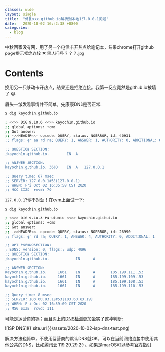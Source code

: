 ```yaml
---
classes: wide
layout: single
title:  "修复xxx.github.io解析到本地127.0.0.1问题"
date:   2020-10-02 16:42:38 +0800
categories: 
  - blog
---
```


中秋回家没有网，用了另一个电信卡开热点给笔记本，结果chrome打开github page提示拒绝连接 ❌ 黑人问号？？？.jpg

# Contents

换用另一只移动卡开热点，结果还是拒绝连接。我第一反应竟然是github.io被墙了 😂 

眉头一皱发现事情并不简单。先康康DNS是否正常:

```bash
$ dig kayoch1n.github.io

; <<>> DiG 9.10.6 <<>> kayoch1n.github.io
;; global options: +cmd
;; Got answer:
;; ->>HEADER<<- opcode: QUERY, status: NOERROR, id: 46931
;; flags: qr aa rd ra; QUERY: 1, ANSWER: 1, AUTHORITY: 0, ADDITIONAL: 0

;; QUESTION SECTION:
;kayoch1n.github.io.		IN	A

;; ANSWER SECTION:
kayoch1n.github.io.	3600	IN	A	127.0.0.1

;; Query time: 67 msec
;; SERVER: 127.0.0.1#53(127.0.0.1)
;; WHEN: Fri Oct 02 16:35:58 CST 2020
;; MSG SIZE  rcvd: 70
```

`127.0.0.1`?你不对劲！在cvm上面试一下:

```bash
$ dig kayoch1n.github.io

; <<>> DiG 9.10.3-P4-Ubuntu <<>> kayoch1n.github.io
;; global options: +cmd
;; Got answer:
;; ->>HEADER<<- opcode: QUERY, status: NOERROR, id: 26990
;; flags: qr rd ra; QUERY: 1, ANSWER: 4, AUTHORITY: 0, ADDITIONAL: 1

;; OPT PSEUDOSECTION:
; EDNS: version: 0, flags:; udp: 4096
;; QUESTION SECTION:
;kayoch1n.github.io.            IN      A

;; ANSWER SECTION:
kayoch1n.github.io.     1661    IN      A       185.199.111.153
kayoch1n.github.io.     1661    IN      A       185.199.109.153
kayoch1n.github.io.     1661    IN      A       185.199.108.153
kayoch1n.github.io.     1661    IN      A       185.199.110.153

;; Query time: 8 msec
;; SERVER: 183.60.83.19#53(183.60.83.19)
;; WHEN: Fri Oct 02 16:59:09 CST 2020
;; MSG SIZE  rcvd: 111
```

可能是运营商的锅；而且网上的[DNS检测](https://www.ping.cn/dns/kayoch1n.github.io)更加坐实了这种判断: 

![ISP DNS]({{ site.url }}/assets/2020-10-02-isp-dns-test.png)

解决方法也简单，不使用运营商的默认DNS就OK，可以在当前网络连接中使用其他公共的DNS，比如腾讯云 119.29.29.29 。如果是macOS可以参考[官方指引](https://support.apple.com/zh-cn/guide/mac-help/mh14127/mac)